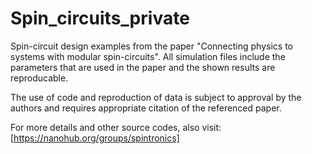 # Spin_circuits_private

Spin-circuit design examples from the paper "Connecting physics to systems with modular spin-circuits". All simulation files include the parameters that are used in the paper and the shown results are reproducable. 

The use of code and reproduction of data is subject to approval by the authors and requires appropriate citation of the referenced paper.



For more details and other source codes, also visit:  [https://nanohub.org/groups/spintronics]
